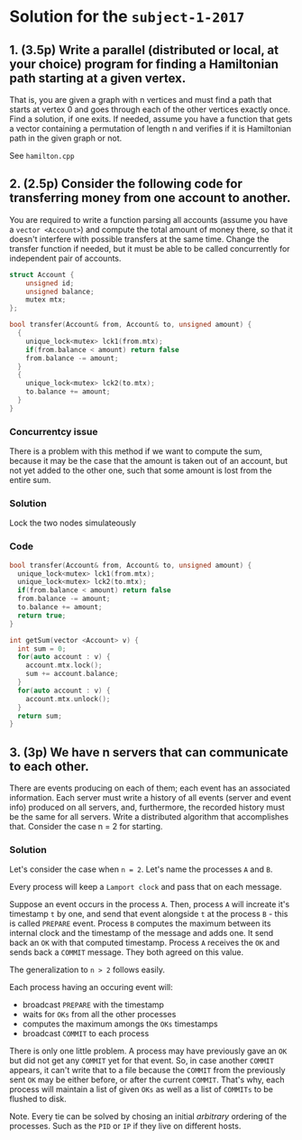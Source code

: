 # Solution for the `subject-1-2017`

## 1. (3.5p) Write a parallel (distributed or local, at your choice) program for finding a Hamiltonian path starting at a given vertex.

That is, you are given a graph with n vertices
and must find a path that starts at vertex 0 and goes through each of the other vertices
exactly once. Find a solution, if one exits. If needed, assume you have a function that gets
a vector containing a permutation of length n and verifies if it is Hamiltonian path in the
given graph or not.

See `hamilton.cpp`


## 2. (2.5p) Consider the following code for transferring money from one account to another.

You are required to write a function parsing all accounts (assume you
have a `vector <Account>`) and compute the total amount of money there, so that
it doesn't interfere with possible transfers at the same time. Change the
transfer function if needed, but it must be able to be called concurrently
for independent pair of accounts.

```cpp
struct Account {
    unsigned id;
    unsigned balance;
    mutex mtx;
};

bool transfer(Account& from, Account& to, unsigned amount) {
  {
    unique_lock<mutex> lck1(from.mtx);
    if(from.balance < amount) return false
    from.balance -= amount;
  }
  {
    unique_lock<mutex> lck2(to.mtx);
    to.balance += amount;
  }
}
```

### Concurrentcy issue

There is a problem with this method if we want to compute the sum,
because it may be the case that the amount is taken out of an account,
but not yet added to the other one, such that some amount is lost from
the entire sum.

### Solution

Lock the two nodes simulateously

### Code
```cpp
bool transfer(Account& from, Account& to, unsigned amount) {
  unique_lock<mutex> lck1(from.mtx);
  unique_lock<mutex> lck2(to.mtx);
  if(from.balance < amount) return false
  from.balance -= amount;
  to.balance += amount;
  return true;
}

int getSum(vector <Account> v) {
  int sum = 0;
  for(auto account : v) {
    account.mtx.lock();
    sum += account.balance;
  }
  for(auto account : v) {
    account.mtx.unlock();
  }
  return sum;
}
```

## 3. (3p) We have n servers that can communicate to each other.

There are events producing on each of them; each event has an associated information. Each server must write a history of all events
(server and event info) produced on all servers, and, furthermore, the recorded history must be the
same for all servers. Write a distributed algorithm that accomplishes that. Consider the case n = 2
for starting.


### Solution
Let's consider the case when `n = 2`. Let's name the processes `A` and `B`.


Every process will keep a `Lamport clock` and pass that on each message.

Suppose an event occurs in the process `A`. Then, process `A` will increate it's timestamp `t` by one,
and send that event alongside `t` at the process `B` - this is called `PREPARE` event. Process `B` computes the maximum between
its internal clock and the timestamp of the message and adds one. It send back an `OK` with that
computed timestamp. Process `A` receives the `OK` and sends back a `COMMIT` message. They both
agreed on this value.

The generalization to `n > 2` follows easily.

Each process having an occuring event will:
* broadcast `PREPARE` with the timestamp
* waits for `OKs` from all the other processes
* computes the maximum amongs the `OKs` timestamps
* broadcast `COMMIT` to each process


There is only one little problem. A process may have previously gave an `OK` but did not get any `COMMIT`
yet for that event. So, in case another `COMMIT` appears, it can't write that to a file because the `COMMIT`
from the previously sent `OK` may be either before, or after the current `COMMIT`. That's why,
each process will maintain a list of given `OKs` as well as a list of `COMMITs` to be flushed to disk.

Note. Every tie can be solved by chosing an initial *arbitrary* ordering of the processes. Such as the `PID`
or `IP` if they live on different hosts.














